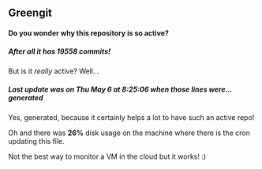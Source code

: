 ## Greengit

#### Do you wonder why this repository is so active?

##### After all it has 19558 commits!

But is it *really* active? Well...

##### Last update was on Thu May 6 at 8:25:06 when those lines were... generated

Yes, generated, because it certainly helps a lot to have such an active repo!

Oh and there was **26%** disk usage on the machine
where there is the cron updating this file.

Not the best way to monitor a VM in the cloud but it works! :)
